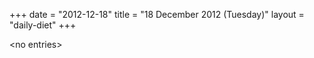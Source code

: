 +++
date = "2012-12-18"
title = "18 December 2012 (Tuesday)"
layout = "daily-diet"
+++


\<no entries\>
